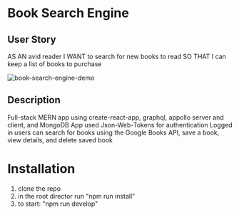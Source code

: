 # Book Search Engine

## User Story
AS AN avid reader
I WANT to search for new books to read
SO THAT I can keep a list of books to purchase

![book-search-engine-demo](https://user-images.githubusercontent.com/91970214/165875809-8abbaaf2-93b4-4c70-a683-58bebe7c9003.gif)


## Description
Full-stack MERN app using create-react-app, graphql, appollo server and client, and MongoDB
App used Json-Web-Tokens for authentication
Logged in users can search for books using the Google Books API, save a book, view details, and delete saved book 

# Installation 
1. clone the repo
2. in the root director run "npm run install"
3. to start: "npm run develop"
